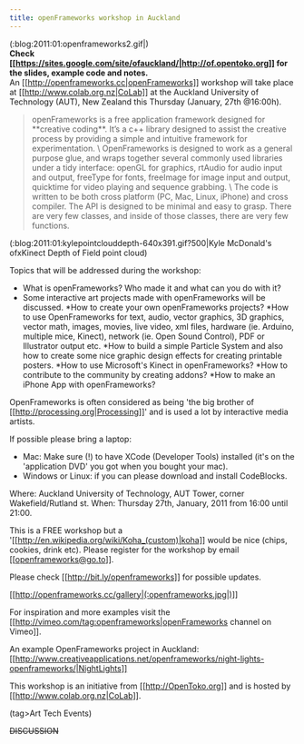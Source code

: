 ```yaml
---
title: openFrameworks workshop in Auckland
---
```

(:blog:2011:01:openframeworks2.gif|)
\
**Check [[https://sites.google.com/site/ofauckland/|http://of.opentoko.org]] for the slides, example code and notes.**
\
An [[http://openframeworks.cc|openFrameworks]] workshop will take place at [[http://www.colab.org.nz|CoLab]] at the Auckland University of Technology (AUT), New Zealand this Thursday (January, 27th @16:00h). 

<blockquote>openFrameworks is a free application framework designed for **creative coding**. It’s a c++ library designed to assist the creative process by providing a simple and intuitive framework for experimentation.
\
OpenFrameworks is designed to work as a general purpose glue, and wraps together several commonly used libraries under a tidy interface: openGL for graphics, rtAudio for audio input and output, freeType for fonts, freeImage for image input and output, quicktime for video playing and sequence grabbing.
\
The code is written to be both cross platform (PC, Mac, Linux, iPhone) and cross compiler. The API is designed to be minimal and easy to grasp. There are very few classes, and inside of those classes, there are very few functions.</blockquote>

(:blog:2011:01:kylepointclouddepth-640x391.gif?500|Kyle McDonald's ofxKinect Depth of Field point cloud)

Topics that will be addressed during the workshop:
 * What is openFrameworks? Who made it and what can you do with it?
 * Some interactive art projects made with openFrameworks will be discussed.
 *How to create your own openFrameworks projects?
 *How to use OpenFrameworks for text, audio, vector graphics, 3D graphics, vector math, images, movies, live video, xml files, hardware (ie. Arduino, multiple mice, Kinect), network (ie. Open Sound Control), PDF or Illustrator output etc.
 *How to build a simple Particle System and also how to create some nice graphic design effects for creating printable posters.
 *How to use Microsoft's Kinect in openFrameworks?
 *How to contribute to the community by creating addons?
 *How to make an iPhone App with openFrameworks?

OpenFrameworks is often considered as being 'the big brother of [[http://processing.org|Processing]]' and is used a lot by interactive media artists.

If possible please bring a laptop:
* Mac: Make sure (!) to have XCode (Developer Tools) installed (it's on the 'application DVD' you got when you bought your mac).
* Windows or Linux: if you can please download and install CodeBlocks.

Where: Auckland University of Technology, AUT Tower, corner Wakefield/Rutland st.
When: Thursday 27th, January, 2011 from 16:00 until 21:00.

This is a FREE workshop but a '[[http://en.wikipedia.org/wiki/Koha_(custom)|koha]] would be nice (chips, cookies, drink etc). Please register for the workshop by email [[openframeworks@go.to]].

Please check [[http://bit.ly/openframeworks]] for possible updates.

[[http://openframeworks.cc/gallery|(:openframeworks.jpg|)]]

For inspiration and more examples visit the [[http://vimeo.com/tag:openframeworks|openFrameworks channel on Vimeo]].

An example OpenFrameworks project in Auckland: [[http://www.creativeapplications.net/openframeworks/night-lights-openframeworks/|NightLights]]

This workshop is an initiative from [[http://OpenToko.org]] and is hosted by [[http://www.colab.org.nz|CoLab]].

(tag>Art Tech Events)

~~DISCUSSION~~

